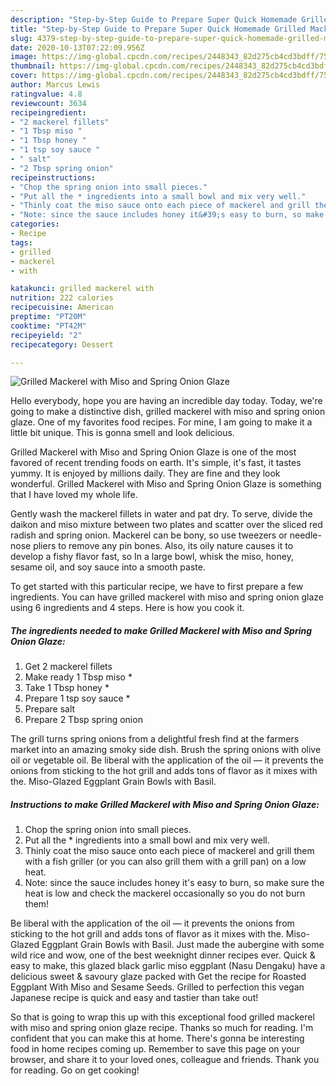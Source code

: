 ```yaml
---
description: "Step-by-Step Guide to Prepare Super Quick Homemade Grilled Mackerel with Miso and Spring Onion Glaze"
title: "Step-by-Step Guide to Prepare Super Quick Homemade Grilled Mackerel with Miso and Spring Onion Glaze"
slug: 4379-step-by-step-guide-to-prepare-super-quick-homemade-grilled-mackerel-with-miso-and-spring-onion-glaze
date: 2020-10-13T07:22:09.956Z
image: https://img-global.cpcdn.com/recipes/2448343_82d275cb4cd3bdff/751x532cq70/grilled-mackerel-with-miso-and-spring-onion-glaze-recipe-main-photo.jpg
thumbnail: https://img-global.cpcdn.com/recipes/2448343_82d275cb4cd3bdff/751x532cq70/grilled-mackerel-with-miso-and-spring-onion-glaze-recipe-main-photo.jpg
cover: https://img-global.cpcdn.com/recipes/2448343_82d275cb4cd3bdff/751x532cq70/grilled-mackerel-with-miso-and-spring-onion-glaze-recipe-main-photo.jpg
author: Marcus Lewis
ratingvalue: 4.8
reviewcount: 3634
recipeingredient:
- "2 mackerel fillets"
- "1 Tbsp miso "
- "1 Tbsp honey "
- "1 tsp soy sauce "
- " salt"
- "2 Tbsp spring onion"
recipeinstructions:
- "Chop the spring onion into small pieces."
- "Put all the * ingredients into a small bowl and mix very well."
- "Thinly coat the miso sauce onto each piece of mackerel and grill them with a fish griller (or you can also grill them with a grill pan) on a low heat."
- "Note: since the sauce includes honey it&#39;s easy to burn, so make sure the heat is low and check the mackerel occasionally so you do not burn them!"
categories:
- Recipe
tags:
- grilled
- mackerel
- with

katakunci: grilled mackerel with 
nutrition: 222 calories
recipecuisine: American
preptime: "PT20M"
cooktime: "PT42M"
recipeyield: "2"
recipecategory: Dessert

---
```



![Grilled Mackerel with Miso and Spring Onion Glaze](https://img-global.cpcdn.com/recipes/2448343_82d275cb4cd3bdff/751x532cq70/grilled-mackerel-with-miso-and-spring-onion-glaze-recipe-main-photo.jpg)

Hello everybody, hope you are having an incredible day today. Today, we're going to make a distinctive dish, grilled mackerel with miso and spring onion glaze. One of my favorites food recipes. For mine, I am going to make it a little bit unique. This is gonna smell and look delicious.

Grilled Mackerel with Miso and Spring Onion Glaze is one of the most favored of recent trending foods on earth. It's simple, it's fast, it tastes yummy. It is enjoyed by millions daily. They are fine and they look wonderful. Grilled Mackerel with Miso and Spring Onion Glaze is something that I have loved my whole life.

Gently wash the mackerel fillets in water and pat dry. To serve, divide the daikon and miso mixture between two plates and scatter over the sliced red radish and spring onion. Mackerel can be bony, so use tweezers or needle-nose pliers to remove any pin bones. Also, its oily nature causes it to develop a fishy flavor fast, so In a large bowl, whisk the miso, honey, sesame oil, and soy sauce into a smooth paste.


To get started with this particular recipe, we have to first prepare a few ingredients. You can have grilled mackerel with miso and spring onion glaze using 6 ingredients and 4 steps. Here is how you cook it.

<!--inarticleads1-->

##### The ingredients needed to make Grilled Mackerel with Miso and Spring Onion Glaze:

1. Get 2 mackerel fillets
1. Make ready 1 Tbsp miso *
1. Take 1 Tbsp honey *
1. Prepare 1 tsp soy sauce *
1. Prepare  salt
1. Prepare 2 Tbsp spring onion


The grill turns spring onions from a delightful fresh find at the farmers market into an amazing smoky side dish. Brush the spring onions with olive oil or vegetable oil. Be liberal with the application of the oil — it prevents the onions from sticking to the hot grill and adds tons of flavor as it mixes with the. Miso-Glazed Eggplant Grain Bowls with Basil. 

<!--inarticleads2-->

##### Instructions to make Grilled Mackerel with Miso and Spring Onion Glaze:

1. Chop the spring onion into small pieces.
1. Put all the * ingredients into a small bowl and mix very well.
1. Thinly coat the miso sauce onto each piece of mackerel and grill them with a fish griller (or you can also grill them with a grill pan) on a low heat.
1. Note: since the sauce includes honey it&#39;s easy to burn, so make sure the heat is low and check the mackerel occasionally so you do not burn them!


Be liberal with the application of the oil — it prevents the onions from sticking to the hot grill and adds tons of flavor as it mixes with the. Miso-Glazed Eggplant Grain Bowls with Basil. Just made the aubergine with some wild rice and wow, one of the best weeknight dinner recipes ever. Quick &amp; easy to make, this glazed black garlic miso eggplant (Nasu Dengaku) have a delicious sweet &amp; savoury glaze packed with Get the recipe for Roasted Eggplant With Miso and Sesame Seeds. Grilled to perfection this vegan Japanese recipe is quick and easy and tastier than take out! 

So that is going to wrap this up with this exceptional food grilled mackerel with miso and spring onion glaze recipe. Thanks so much for reading. I'm confident that you can make this at home. There's gonna be interesting food in home recipes coming up. Remember to save this page on your browser, and share it to your loved ones, colleague and friends. Thank you for reading. Go on get cooking!
